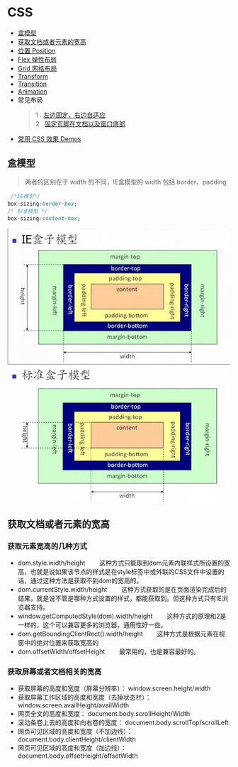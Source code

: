 # CSS

* [盒模型](#盒模型)
* [获取文档或者元素的宽高](#获取文档或者元素的宽高)
* [位置 Position]()
* [Flex 弹性布局](./Docs/Flex.md)
* [Grid 网格布局](./Docs/Grid.md)
* [Transform](./Docs/Transform.md)
* [Transition](./Docs/Transition.md)
* [Animation](./Docs/Animation.md)
* 常见布局
    >1 . [左边固定，右边自适应]()  
    >2 . [固定页脚在文档以及窗口底部]()  
* [常用 CSS 效果 Demos]()

## 盒模型

> 两者的区别在于 width 的不同，IE盒模型的 width 包括 border、padding

```css
 /*IE模型*/
box-sizing:border-box;
/* 标准模型 */
box-sizing:content-box;
```

<img src="./Image/IE-model.webp" width="600"/>
<img src="./Image/standard-model.webp" width="600"/>

## 获取文档或者元素的宽高

### 获取元素宽高的几种方式

- dom.style.width/height 　　这种方式只能取到dom元素内联样式所设置的宽高，也就是说如果该节点的样式是在style标签中或外联的CSS文件中设置的话，通过这种方法是获取不到dom的宽高的。
- dom.currentStyle.width/height 　　这种方式获取的是在页面渲染完成后的结果，就是说不管是哪种方式设置的样式，都能获取到。但这种方式只有IE浏览器支持。
- window.getComputedStyle(dom).width/height 　　这种方式的原理和2是一样的，这个可以兼容更多的浏览器，通用性好一些。
- dom.getBoundingClientRect().width/height 　　这种方式是根据元素在视窗中的绝对位置来获取宽高的
- dom.offsetWidth/offsetHeight 　　最常用的，也是兼容最好的。

### 获取屏幕或者文档相关的宽高

- 获取屏幕的高度和宽度（屏幕分辨率）： window.screen.height/width
- 获取屏幕工作区域的高度和宽度（去掉状态栏）： window.screen.availHeight/availWidth
- 网页全文的高度和宽度： document.body.scrollHeight/Width
- 滚动条卷上去的高度和向右卷的宽度： document.body.scrollTop/scrollLeft
- 网页可见区域的高度和宽度（不加边线）： document.body.clientHeight/clientWidth
- 网页可见区域的高度和宽度（加边线）： document.body.offsetHeight/offsetWidth
